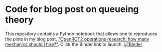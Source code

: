 # Code for blog post on queueing theory
This repository contains a Python notebook that allows one to reproduces the plots in my blog post, ["OpenRCT2 operations research: how many mechanics should I hire?"](http://www.jaschwartz.net/blog/queueing-1.html).
Click the Binder link to launch: 
[![Binder](https://mybinder.org/badge_logo.svg)](https://mybinder.org/v2/gh/cfe316/Queueing-Blog-Post-1/master)
